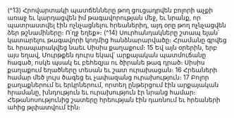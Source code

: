
(^13) Հրովարտակի պատճենները թող ցուցադրվեն բոլորի աչքի առաջ եւ կարդացվեն իմ թագավորության մեջ, եւ
նրանք, որ պատրաստվել էին ոչնչացնելու հրեաներիդ, այդ օրը թող ոչնչացվեն ձեր թշնամիները։ Ո՛ղջ եղեք»։
(^14) Սուրհանդակները շտապ ելան՝ կատարելու թագավորի կողմից հանձնարարվածը։ Հրամանը գրվեց եւ
հրապարակվեց նաեւ Սիսիս քաղաքում։ 15 Եվ այն օրերին, երբ այս եղավ, Մուրթքեն դուրս եկավ՝ արքայական
պատմուճանը հագած, ոսկե պսակ եւ բեհեզյա ու ծիրանե թագ դրած։ Սիսիս քաղաքում եղածները տեսան եւ շատ
ուրախացան։ 16 Հրեաների համար մեծ լույս ծագեց եւ չափազանց ուրախություն։ 17 Բոլոր քաղաքներում եւ երկրներում,
որտեղ ընթերցում էին արքայական հրամանը, խնդություն եւ ուրախություն էր նրանց համար։ Հեթանոսությունից
շատերը հրեության էին դառնում եւ հրեաների ահից թլփատվում էին։
